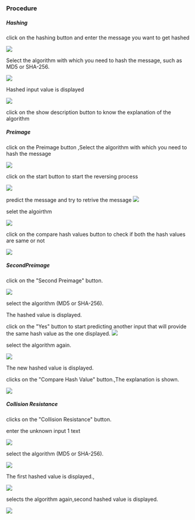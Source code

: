### Procedure
<h5>Hashing</h5>
<p> click on the hashing button and enter the message  you want to get hashed </p>
<img src="./images/step1.png">
<p>Select the algorithm with which you need to hash the message, such as MD5 or SHA-256. </p>
<img src="./images/algostep1.png">
<p>Hashed input value is displayed </p>
<img src="./images/step1 final .png">
<p> click on the show description button to know the explanation of the algorithm</p>
<h5>Preimage</h5>
<p> click on the Preimage button ,Select the algorithm with which you need to hash the message </p>
<img src="./images/preimage1.png">
<p>click on the start button to start the reversing process </p>
<img src="./images/preimage2.png">
<p>predict the message and try to retrive the message 
<img src="./images/preimage3input.png">
<p>selet the algoirthm </p>
<img src="./images/preiamgealgo.png">
<p>click on the compare hash values  button to check if both the hash values are same or not </p>
<img src="./images/preimagecomapre.png">
<h5>SecondPreimage</h5>
<p> click on the "Second Preimage" button.</p>
<img src="./images/second1.png">
<p> select the algorithm (MD5 or SHA-256).</p>
<p>The hashed value is displayed.</p>

<p>click on the "Yes" button to start predicting another input that will provide the same hash value as the one displayed.
<img src="./images/second2.png">
<p> select the algorithm again.</p>
<img src="./images/second3.png">
<p>The new hashed value is displayed.</p>
<p>clicks on the "Compare Hash Value" button.,The explanation is shown.</p>
<img src="./images/second4.png">

<h5>Collision Resistance</h5>
<p>clicks on the "Collision Resistance" button.</p>
<p>enter the unknown input 1 text  </p>
<img src="./images/collision1.png">
<p>select the algorithm (MD5 or SHA-256).</p>
<img src="./images/collision2.png">
<p>The first hashed value is displayed.,</p>
<img src="./images/collision3.png">
<p> selects the algorithm again,second hashed value is displayed.</p>
<img src="./images/collision4.png">